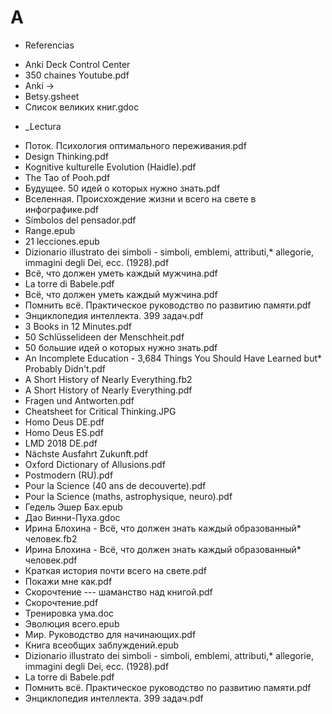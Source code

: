 # A


-   Referencias
* Anki Deck Control Center
* 350 chaines Youtube.pdf
* Anki →
* Betsy.gsheet
* Список великих книг.gdoc

-   \_Lectura
* Поток. Психология оптимального переживания.pdf
* Design Thinking.pdf
* Kognitive kulturelle Evolution (Haidle).pdf
* The Tao of Pooh.pdf
* Будущее. 50 идей о которых нужно знать.pdf
* Вселенная. Происхождение жизни и всего на свете в инфографике.pdf
* Símbolos del pensador.pdf
* Range.epub
* 21 lecciones.epub
* Dizionario illustrato dei simboli - simboli, emblemi, attributi,* allegorie, immagini degli Dei, ecc. (1928).pdf
* Всё, что должен уметь каждый мужчина.pdf
* La torre di Babele.pdf
* Всё, что должен уметь каждый мужчина.pdf
* Помнить всё. Практическое руководство по развитию памяти.pdf
* Энциклопедия интеллекта. 399 задач.pdf
* 3 Books in 12 Minutes.pdf
* 50 Schlüsselideen der Menschheit.pdf
* 50 большие идей о которых нужно знать.pdf
* An Incomplete Education - 3,684 Things You Should Have Learned but* Probably Didn't.pdf
* A Short History of Nearly Everything.fb2
* A Short History of Nearly Everything.pdf
* Fragen und Antworten.pdf
* Cheatsheet for Critical Thinking.JPG
* Homo Deus DE.pdf
* Homo Deus ES.pdf
* LMD 2018 DE.pdf
* Nächste Ausfahrt Zukunft.pdf
* Oxford Dictionary of Allusions.pdf
* Postmodern (RU).pdf
* Pour la Science (40 ans de decouverte).pdf
* Pour la Science (maths, astrophysique, neuro).pdf
* Гедель Эшер Бах.epub
* Дао Винни-Пуха.gdoc
* Ирина Блохина - Всё, что должен знать каждый образованный* человек.fb2
* Ирина Блохина - Всё, что должен знать каждый образованный* человек.pdf
* Краткая история почти всего на свете.pdf
* Покажи мне как.pdf
* Скорочтение --- шаманство над книгой.pdf
* Скорочтение.pdf
* Тренировка ума.doc
* Эволюция всего.epub
* Мир. Руководство для начинающих.pdf
* Книга всеобщих заблуждений.epub
* Dizionario illustrato dei simboli - simboli, emblemi, attributi,* allegorie, immagini degli Dei, ecc. (1928).pdf
* La torre di Babele.pdf
* Помнить всё. Практическое руководство по развитию памяти.pdf
* Энциклопедия интеллекта. 399 задач.pdf

